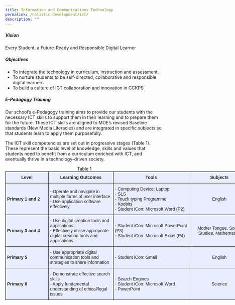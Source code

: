 ```yaml
---
title: Information and Communications Technology
permalink: /holistic-development/ict/
description: ""
---
```

##### **Vision**

Every Student, a Future-Ready and Responsible Digital Learner

##### **Objectives**

* To integrate the technology in curriculum, instruction and assessment.
* To nurture students to be self-directed, collaborative and responsible digital learners
* To build a culture of ICT collaboration and innovation in CCKPS

##### **E-Pedagogy Training**

Our school’s e-Pedagogy training aims to provide our students with the necessary ICT skills to support them in their learning and to prepare them for the future. These ICT skills are aligned to MOE’s revised Baseline standards (New Media Literacies) and are integrated in specific subjects so that students learn to apply them purposefully.

  

The ICT skill competencies are set out in progressive stages (Table 1). These represent the basic level of knowledge, skills and values that students need to benefit from a curriculum enriched with ICT, and eventually thrive in a technology-driven society.

<center>Table 1</center>

<style type="text/css">
.tg  {border-collapse:collapse;border-spacing:0;margin:0px auto;}
.tg td{border-color:black;border-style:solid;border-width:1px;font-family:Arial, sans-serif;font-size:14px;
  overflow:hidden;padding:10px 5px;word-break:normal;}
.tg th{border-color:black;border-style:solid;border-width:1px;font-family:Arial, sans-serif;font-size:14px;
  font-weight:normal;overflow:hidden;padding:10px 5px;word-break:normal;}
.tg .tg-xwen{background-color:#E8EDFF;color:#222;font-weight:bold;text-align:left;vertical-align:middle}
.tg .tg-1uvx{background-color:#E8EDFF;color:#222;font-weight:bold;text-align:center;vertical-align:middle}
.tg .tg-22b2{background-color:#E8EDFF;color:#222;text-align:center;vertical-align:middle}
.tg .tg-lr6o{background-color:#E8EDFF;color:#222;text-align:left;vertical-align:middle}
</style>
<table class="tg" style="undefined;table-layout: fixed; width: 779px">
<colgroup>
<col style="width: 137px">
<col style="width: 207px">
<col style="width: 242px">
<col style="width: 193px">
</colgroup>
<tbody>
  <tr>
    <td class="tg-1uvx">Level</td>
    <td class="tg-1uvx">Learning Outcomes</td>
    <td class="tg-1uvx">Tools</td>
    <td class="tg-1uvx">Subjects</td>
  </tr>
  <tr>
    <td class="tg-xwen">Primary 1 and 2</td>
    <td class="tg-lr6o">- Operate and navigate in multiple forms of user interface<br>- Use application software effectively</td>
    <td class="tg-lr6o">- Computing Device: Laptop<br>- SLS<br>- Touch typing Programme<br>- Koobits<br>- Student iCon: Microsoft Word (P2)</td>
    <td class="tg-22b2">English</td>
  </tr>
  <tr>
    <td class="tg-xwen">Primary 3 and 4</td>
    <td class="tg-lr6o">- Use digital creation tools and applications<br>- Effectively utilise appropriate digital creation tools and applications<br></td>
    <td class="tg-lr6o">- Student iCon: Microsoft PowerPoint (P3)<br>- Student iCon: Microsoft Excel (P4)</td>
    <td class="tg-22b2">Mother Tongue, Social Studies, Mathematics</td>
  </tr>
  <tr>
    <td class="tg-xwen">Primary 5</td>
    <td class="tg-lr6o">- Use appropriate digital communication tools and strategies to share information<br></td>
    <td class="tg-lr6o">- Student iCon: Gmail</td>
    <td class="tg-22b2">English</td>
  </tr>
  <tr>
    <td class="tg-xwen">Primary 6</td>
    <td class="tg-lr6o">- Demonstrate effective search skills<br>- Apply fundamental understanding of ethical/legal issues<br></td>
    <td class="tg-lr6o">- Search Engines<br>- Student iCon: Microsoft Word<br>- PowerPoint</td>
    <td class="tg-22b2">Science</td>
  </tr>
</tbody>
</table>